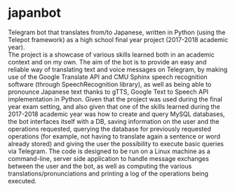 # japanbot
Telegram bot that translates from/to Japanese, written in Python (using the Telepot framework) as a high school final year project
(2017-2018 academic year).  
The project is a showcase of various skills learned both in an academic context and on my own. The aim of the bot is to provide an 
easy and reliable way of translating text and voice messages on Telegram, by making use of the Google Translate API and CMU Sphinx
speech recognition software (through SpeechRecognition library), as well as being able to pronounce Japanese text thanks to gTTS,
Google Text to Speech API implementation in Python. Given that the project was used during the final year exam setting, and also
given that one of the skills learned during the 2017-2018 academic year was how to create and query MySQL databases, the bot
interfaces itself with a DB, saving information on the user and the operations requested, querying the database for previously
requested operations (for example, not having to translate again a sentence or word already stored) and giving the user the 
possibility to execute basic queries via Telegram. 
The code is designed to be run on a Linux machine as a command-line, server side application to handle message exchanges 
between the user and the bot, as well as computing the various translations/pronunciations and printing a log of the operations 
being executed.
